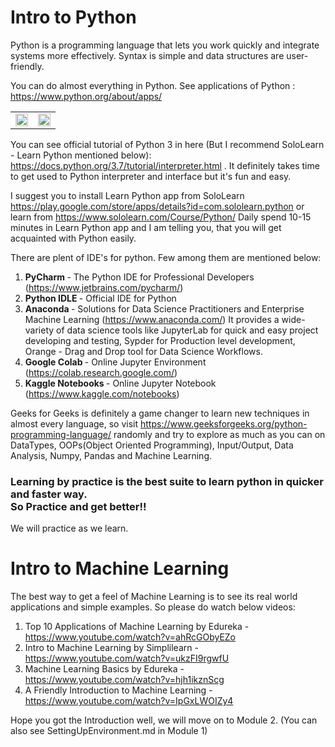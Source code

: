 # Intro to Python
Python is a programming language that lets you work quickly and integrate systems more effectively. Syntax is simple and data structures are user-friendly.

You can do almost everything in Python. See applications of Python : https://www.python.org/about/apps/
<table>
  <tr>
    <td width="50%"><img src="https://www.edureka.co/blog/wp-content/uploads/2019/10/Features-of-Python-1.jpg" width="100%"/></td>
    <td width="50%"><img src="https://data-flair.training/blogs/wp-content/uploads/sites/2/2017/12/Features-of-python-01.jpg" width="100%"/></td>
  </tr>
</table>

You can see official tutorial of Python 3 in here (But I recommend SoloLearn - Learn Python mentioned below): https://docs.python.org/3.7/tutorial/interpreter.html .
It definitely takes time to get used to Python interpreter and interface but it's fun and easy.

I suggest you to install Learn Python app from SoloLearn https://play.google.com/store/apps/details?id=com.sololearn.python 
or learn from  https://www.sololearn.com/Course/Python/
Daily spend 10-15 minutes in Learn Python app and I am telling you, that you will get acquainted with Python easily.

There are plent of IDE's for python. Few among them are mentioned below: 
1. <b> PyCharm </b> - The Python IDE for Professional Developers (https://www.jetbrains.com/pycharm/) 
2. <b> Python IDLE </b> - Official IDE for Python 
3. <b> Anaconda </b>- Solutions for Data Science Practitioners and Enterprise Machine Learning (https://www.anaconda.com/) It provides a wide-variety of data science tools like JupyterLab for quick and easy project developing and testing, Sypder for Production level development, Orange - Drag and Drop tool for Data Science Workflows.
4. <b> Google Colab </b>- Online Jupyter Environment (https://colab.research.google.com/)
5. <b> Kaggle Notebooks </b>- Online Jupyter Notebook (https://www.kaggle.com/notebooks)

Geeks for Geeks is definitely a game changer to learn new techniques in almost every language, so visit https://www.geeksforgeeks.org/python-programming-language/ randomly and try to explore as much as you can on DataTypes, OOPs(Object Oriented Programming), Input/Output, Data Analysis, Numpy, Pandas and Machine Learning.

### Learning by practice is the best suite to learn python in quicker and faster way.<br> So Practice and get better!!
We will practice as we learn.

# Intro to Machine Learning
The best way to get a feel of Machine Learning is to see its real world applications and simple examples. So please do watch below videos:
1. Top 10 Applications of Machine Learning by Edureka - https://www.youtube.com/watch?v=ahRcGObyEZo
2. Intro to Machine Learning by Simplilearn - https://www.youtube.com/watch?v=ukzFI9rgwfU
3. Machine Learning Basics by Edureka - https://www.youtube.com/watch?v=hjh1ikznScg
4. A Friendly Introduction to Machine Learning - https://www.youtube.com/watch?v=IpGxLWOIZy4

Hope you got the Introduction well, we will move on to Module 2. (You can also see SettingUpEnvironment.md in Module 1)
